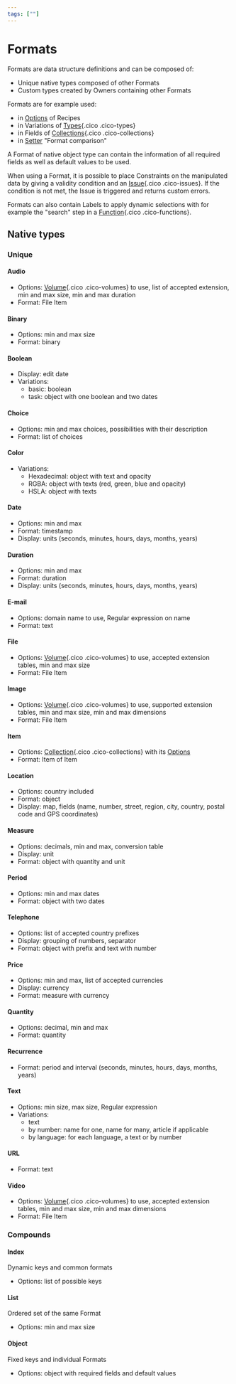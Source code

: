 ```yaml
---
tags: [""]
---
```


# Formats

Formats are data structure definitions and can be composed of:

- Unique native types composed of other Formats
- Custom types created by Owners containing other Formats

Formats are for example used:

- in [Options](/concepts/recipes/options/) of Recipes
- in Variations of [Types](/concepts/validations/types/){.cico .cico-types}
- in Fields of [Collections](/concepts/storage/collections/){.cico .cico-collections}
- in [Setter](/concepts/recipes/setters/) "Format comparison"

A Format of native object type can contain the information of all required fields as well as default values to be used.

When using a Format, it is possible to place Constraints on the manipulated data by giving a validity condition and an [Issue](/concepts/validations/issues/){.cico .cico-issues}. If the condition is not met, the Issue is triggered and returns custom errors.

Formats can also contain Labels to apply dynamic selections with for example the "search" step in a [Function](/concepts/automations/functions/){.cico .cico-functions}.

## Native types

### Unique

#### Audio
- Options: [Volume](/concepts/storage/volumes/){.cico .cico-volumes} to use, list of accepted extension, min and max size, min and max duration
- Format: File Item

#### Binary
- Options: min and max size
- Format: binary

#### Boolean
- Display: edit date
- Variations:
    - basic: boolean
    - task: object with one boolean and two dates

#### Choice
- Options: min and max choices, possibilities with their description
- Format: list of choices

#### Color
- Variations:
    - Hexadecimal: object with text and opacity
    - RGBA: object with texts (red, green, blue and opacity)
    - HSLA: object with texts

#### Date
- Options: min and max
- Format: timestamp
- Display: units (seconds, minutes, hours, days, months, years)

#### Duration
- Options: min and max
- Format: duration
- Display: units (seconds, minutes, hours, days, months, years)

#### E-mail
- Options: domain name to use, Regular expression on name
- Format: text

#### File
- Options: [Volume](/concepts/storage/volumes/){.cico .cico-volumes} to use, accepted extension tables, min and max size
- Format: File Item

#### Image
- Options: [Volume](/concepts/storage/volumes/){.cico .cico-volumes} to use, supported extension tables, min and max size, min and max dimensions
- Format: File Item

#### Item
- Options: [Collection](/concepts/storage/collections/){.cico .cico-collections} with its [Options](/concepts/recipes/options/)
- Format: Item of Item

#### Location
- Options: country included
- Format: object
- Display: map, fields (name, number, street, region, city, country, postal code and GPS coordinates)

#### Measure
- Options: decimals, min and max, conversion table
- Display: unit
- Format: object with quantity and unit

#### Period
- Options: min and max dates
- Format: object with two dates

#### Telephone
- Options: list of accepted country prefixes
- Display: grouping of numbers, separator
- Format: object with prefix and text with number

#### Price
- Options: min and max, list of accepted currencies
- Display: currency
- Format: measure with currency

#### Quantity
- Options: decimal, min and max
- Format: quantity

#### Recurrence
- Format: period and interval (seconds, minutes, hours, days, months, years)

#### Text
- Options: min size, max size, Regular expression
- Variations:
    - text
    - by number: name for one, name for many, article if applicable
    - by language: for each language, a text or by number

#### URL
- Format: text

#### Video
- Options: [Volume](/concepts/storage/volumes/){.cico .cico-volumes} to use, accepted extension tables, min and max size, min and max dimensions
- Format: File Item


### Compounds

#### Index
Dynamic keys and common formats

- Options: list of possible keys


#### List
Ordered set of the same Format

- Options: min and max size


#### Object
Fixed keys and individual Formats

- Options: object with required fields and default values
